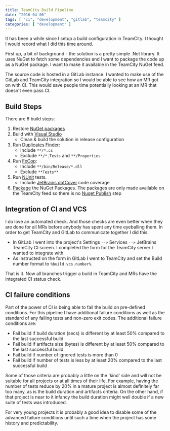 ```yaml
---
title: TeamCity Build Pipeline
date: "2016-04-06"
tags: [ "ci", "development", "gitlab", "teamcity" ]
categories: [ "development" ]
---
```


It has been a while since I setup a build configuration in TeamCity. I thought
I would record what I did this time around.

First up, a bit of  background - the solution is a pretty simple .Net library.
It uses NuGet to fetch some dependencies and I want to package the code up as a
NuGet package. I want to make it available in the TeamCity NuGet feed.

The source code is hosted in a GitLab instance. I wanted to make use of the
GitLab and TeamCity integration so I would be able to see how an MR got on with
CI. This would save people time potentially looking at an MR that doesn't even
pass CI.

## Build Steps

There are 6 build steps:

1. Restore
  [NuGet packages](https://confluence.jetbrains.com/display/TCD9/NuGet+Installer)
2. Build with
  [Visual Studio](https://confluence.jetbrains.com/pages/viewpage.action?pageId=74847254)
    - Clean & build the solution in release configuration
3. Run
  [Duplicates Finder](https://confluence.jetbrains.com/pages/viewpage.action?pageId=74847275):
    * Include `**/*.cs`
    * Exclude `**/*.Tests` and `**/Properties`
4. Run [FxCop](https://confluence.jetbrains.com/display/TCD9/FxCop):
    * Include `**/bin/Release/*.dll`
    * Exclude `**Tests**`
5. Run [NUnit](https://confluence.jetbrains.com/display/TCD9/NUnit) tests.
    * Include
    [JetBrains dotCover](https://confluence.jetbrains.com/display/TCD9/JetBrains+dotCover)
    code coverage
6. [Package](https://confluence.jetbrains.com/display/TCD9/NuGet+Pack) the
   NuGet Packages. The packages are only made available on the TeamCity feed so
   there is no
   [Nuget Publish](https://confluence.jetbrains.com/display/TCD9/NuGet+Publish)
   step

## Integration of CI and VCS

I do love an automated check. And those checks are even better when they are
done for all MRs before anybody has spent any time eyeballing them. In order to
get TeamCity and GitLab to communicate together I did this:

* In GitLab I went into the project's Settings `-->` Services `-->` JetBrains
  TeamCity CI screen. I completed the form for the TeamCity server I wanted to
  integrate with.
* As instructed on the form in GitLab I went to TeamCity and set the Build
  number format to `%build.vcs.number%`.

That is it. Now all branches trigger a build in TeamCity and MRs have the
integrated CI status check.

## CI failure conditions

Part of the power of CI is being able to fail the build on pre-defined
conditions. For this pipeline I have additional failure conditions as well as
the standard of any failing tests and non-zero exit codes. The additional
failure conditions are:

* Fail build if build duration (secs) is different by at least 50% compared to
  the last successful build
* Fail build if artifacts size (bytes) is different by at least 50% compared to
  the last successful build
* Fail build if number of ignored tests is more than 0
* Fail build if number of tests is less by at least 20% compared to the last
  successful build

Some of those criteria are probably a little on the 'kind' side and will not be
suitable for all projects or at all times of their life. For example, having
the number of tests reduce by 20% in a mature project is almost definitely far
too many, as is the build duration and artifacts criteria. On the other hand,
if that project is near to it infancy the build duration might well double if a
new suite of tests was introduced.

For very young projects it is probably a good idea to disable some of the
advanced failure conditions until such a time when the project has some history
and predictability.
